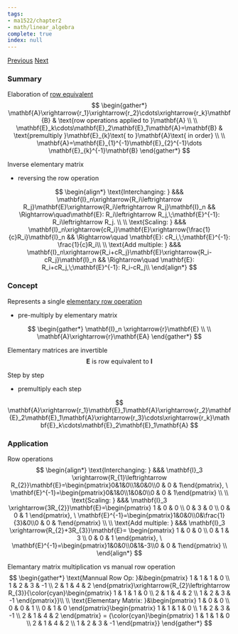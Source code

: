 ```yaml
---
tags:
- ma1522/chapter2
- math/linear_algebra
complete: true
index: null
---
```

[Previous](/labyrinth/notes/math/ma1522/inverse_of_square_matrices)   [Next](/labyrinth/notes/math/ma1522/LU_factorization)
### Summary
Elaboration of [row equivalent](/labyrinth/notes/math/ma1522/gaussian_elimination#^151bcb)
$$
\begin{gather*}
\mathbf{A}\xrightarrow{r_1}\xrightarrow{r_2}\cdots\xrightarrow{r_k}\mathbf{B} & \text{row operations applied to }\mathbf{A} \\
\\
\mathbf{E}_k\cdots\mathbf{E}_2\mathbf{E}_1\mathbf{A}=\mathbf{B} & \text{premultiply }\mathbf{E}_{k}\text{ to }\mathbf{A}\text{ in order} \\
\\
\mathbf{A}=\mathbf{E}_{1}^{-1}\mathbf{E}_{2}^{-1}\dots \mathbf{E}_{k}^{-1}\mathbf{B}
\end{gather*}
$$

Inverse elementary matrix
- reversing the row operation

$$
\begin{align*}
\text{Interchanging: } &&& \mathbf{I}_n\xrightarrow{R_i\leftrightarrow R_j}\mathbf{E}\xrightarrow{R_i\leftrightarrow R_j}\mathbf{I}_n && \Rightarrow\quad\mathbf{E}: R_i\leftrightarrow R_j,\;\mathbf{E}^{-1}: R_i\leftrightarrow R_j. \\
\\
\text{Scaling: } &&& \mathbf{I}_n\xrightarrow{cR_i}\mathbf{E}\xrightarrow{\frac{1}{c}R_i}\mathbf{I}_n && \Rightarrow\quad \mathbf{E}: cR_i,\;\mathbf{E}^{-1}: \frac{1}{c}R_i\\
\\
\text{Add multiple: } &&& \mathbf{I}_n\xrightarrow{R_i+cR_j}\mathbf{E}\xrightarrow{R_i-cR_j}\mathbf{I}_n && \Rightarrow\quad \mathbf{E}: R_i+cR_j,\;\mathbf{E}^{-1}: R_i-cR_j\\
\end{align*}
$$
### Concept
Represents a single [elementary row operation](/labyrinth/notes/math/ma1522/gaussian_elimination#^962797)
- pre-multiply by elementary matrix

$$
\begin{gather*}
\mathbf{I}_n \xrightarrow{r}\mathbf{E} \\
\\
\mathbf{A}\xrightarrow{r}\mathbf{EA}
\end{gather*}
$$

Elementary matrices are invertible
$$
\mathbf{E}\text{ is row equivalent to }\mathbf{I}
$$

Step by step
- premultiply each step

$$
\mathbf{A}\xrightarrow{r_1}\mathbf{E}_1\mathbf{A}\xrightarrow{r_2}\mathbf{E}_2\mathbf{E}_1\mathbf{A}\xrightarrow{r_3}\cdots\xrightarrow{r_k}\mathbf{E}_k\cdots\mathbf{E}_2\mathbf{E}_1\mathbf{A}
$$
### Application
Row operations
$$
\begin{align*}
\text{Interchanging: } &&& \mathbf{I}_3 \xrightarrow{R_{1}\leftrightarrow R_{2}}\mathbf{E}=\begin{pmatrix}0&1&0\\1&0&0\\0 & 0 & 1\end{pmatrix}, \ \mathbf{E}^{-1}=\begin{pmatrix}0&1&0\\1&0&0\\0 & 0 & 1\end{pmatrix}  \\
\\
\text{Scaling: } &&& \mathbf{I}_3 \xrightarrow{3R_{2}}\mathbf{E}=\begin{pmatrix}
1 & 0 & 0 \\
0 & 3 & 0 \\
0 & 0 & 1
\end{pmatrix}, \ \mathbf{E}^{-1}=\begin{pmatrix}1&0&0\\0&\frac{1}{3}&0\\0 & 0 & 1\end{pmatrix} \\
\\
\text{Add multiple: } &&& \mathbf{I}_3 \xrightarrow{R_{2}+3R_{3}}\mathbf{E}= \begin{pmatrix}
1 & 0 & 0 \\
0 & 1 & 3 \\
0 & 0 & 1
\end{pmatrix}, \ \mathbf{E}^{-1}=\begin{pmatrix}1&0&0\\0&1&-3\\0 & 0 & 1\end{pmatrix} \\
\end{align*}
$$

Elemantary matrix multiplication vs manual row operation
$$
\begin{gather*}
\text{Mannual Row Op: }&\begin{pmatrix}
1 & 1 & 1 & 0 \\
1 & 2 & 3 & -1 \\
2 & 1 & 4 & 2
\end{pmatrix}\xrightarrow{R_{2}\leftrightarrow R_{3}}{\color{cyan}\begin{pmatrix}
1 & 1 & 1 & 0 \\ 
2 & 1 & 4 & 2 \\
1 & 2 & 3 & -1
\end{pmatrix}}\\
\\
\text{Elementary Matrix: }&\begin{pmatrix}
1 & 0 & 0 \\
0 & 0 & 1 \\
0 & 1 & 0
\end{pmatrix}\begin{pmatrix}
1 & 1 & 1 & 0 \\
1 & 2 & 3 & -1 \\
2 & 1 & 4 & 2
\end{pmatrix} = {\color{cyan}\begin{pmatrix}
1 & 1 & 1 & 0 \\ 
2 & 1 & 4 & 2 \\
1 & 2 & 3 & -1
\end{pmatrix}}
\end{gather*}
$$